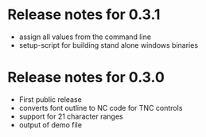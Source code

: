 # Release notes for 0.3.1

  - assign all values from the command line
  - setup-script for building stand alone windows binaries

# Release notes for 0.3.0

  - First public release
  - converts font outline to NC code for TNC controls
  - support for 21 character ranges
  - output of demo file
